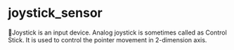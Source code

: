 # joystick_sensor
Joystick is an input device. Analog joystick is sometimes called as Control Stick.
It is used to control the pointer movement in 2-dimension axis.
